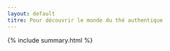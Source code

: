 ```yaml
---
layout: default
titre: Pour découvrir le monde du thé authentique
---
```


{% include summary.html %}